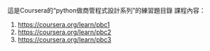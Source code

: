 這是Coursera的“python做商管程式設計系列”的練習題目錄
課程內容：
1. https://coursera.org/learn/pbc1
2. https://coursera.org/learn/pbc2
3. https://coursera.org/learn/pbc3
